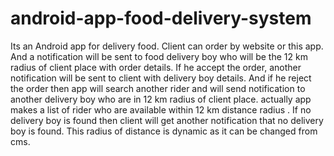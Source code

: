 # android-app-food-delivery-system
Its an Android app for delivery food. Client can order by website or this app. And a notification will be sent to food delivery boy
who will be the 12 km radius of client place with order details. If he accept the order, another notification will be sent to client 
with delivery boy details. And if he reject the order then app will search another rider and will send notification to another delivery 
boy who are in 12 km radius of client place. actually app makes a list of rider who are available within 12 km distance radius . If no 
delivery boy is found then client will get another notification that no delivery boy is found. This radius of distance is dynamic as it 
can be changed from cms. 
